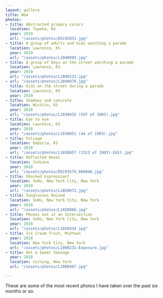 ```yaml
---
layout: gallery
title: New
photos:
- title: Abstracted primary colors
  location: Topeka, KS
  year: 2019
  url: "/assets/photos/DSC02051.jpg"
- title: A group of adults and kids watching a parade
  location: Lawrence, KS
  year: 2019
  url: "/assets/photos/L1040093.jpg"
- title: A group of boys on the street watching a parade
  location: Lawrence, KS
  year: 2019
  url: "/assets/photos/L1040121.jpg"
- url: "/assets/photos/L1040078.jpg"
  title: Kids on the street during a parade
  location: Lawrence, KS
  year: 2019
- title: Shadows and concrete
  location: Wichita, KS
  year: 2018
  url: "/assets/photos/L1030435 (597 of 1903).jpg"
- title: Eye to eye
  location: Lawrence, KS
  year: 2018
  url: "/assets/photos/L1030851 (44 of 1903).jpg"
- title: Foliage
  location: Emporia, KS
  year: 2018
  url: "/assets/photos/L1020857 (1523 of 1903)-Edit.jpg"
- title: Reflected Waves
  location: Indiana
  year: 2018
  url: "/assets/photos/DSC03574_660846.jpg"
- title: Shocked Expression?
  location: SoHo, New York City, New York
  year: 2018
  url: "/assets/photos/L1020072.jpg"
- title: Sunglasses Raised
  location: SoHo, New York City, New York
  year: 2018
  url: "/assets/photos/L1020066.jpg"
- title: Phones out at an Intersection
  location: SoHo, New York City, New York
  year: 2018
  url: "/assets/photos/L1020434.jpg"
- title: Ice Cream Truck, Midtown
  year: 2018
  location: New York City, New York
  url: "/assets/photos/L1080231-Exposure.jpg"
- title: Hot & Sweet Sausage
  year: 2018
  location: Corning, New York
  url: "/assets/photos/L1080467.jpg"

---
```

<p>These are some of the most recent photos I have taken over the past six months or so.</p>